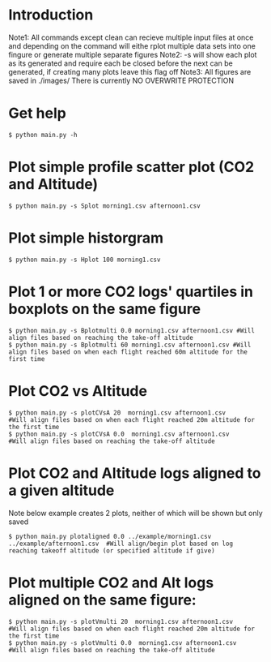 # Introduction

Note1: All commands except clean can recieve multiple input files at once and depending on the command will eithe rplot multiple data sets into one fingure or generate multiple separate figures
Note2: -s will show each plot as its generated and require each be closed before the next can be generated, if creating many plots leave this flag off
Note3: All figures are saved in ./images/  There is currently NO OVERWRITE PROTECTION

# Get help
```
$ python main.py -h
```

# Plot simple profile scatter plot (CO2 and Altitude)
```
$ python main.py -s Splot morning1.csv afternoon1.csv
```

# Plot simple historgram
```
$ python main.py -s Hplot 100 morning1.csv
```

# Plot 1 or more CO2 logs' quartiles in boxplots on the same figure
```
$ python main.py -s Bplotmulti 0.0 morning1.csv afternoon1.csv #Will align files based on reaching the take-off altitude
$ python main.py -s Bplotmulti 60 morning1.csv afternoon1.csv #Will align files based on when each flight reached 60m altitude for the first time
```

# Plot CO2 vs Altitude
```
$ python main.py -s plotCVsA 20  morning1.csv afternoon1.csv      #Will align files based on when each flight reached 20m altitude for the first time
$ python main.py -s plotCVsA 0.0  morning1.csv afternoon1.csv     #Will align files based on reaching the take-off altitude
```

# Plot CO2 and Altitude logs aligned to a given altitude

Note below example creates 2 plots, neither of which will be shown but only saved
```
$ python main.py plotaligned 0.0 ../example/morning1.csv ../example/afternoon1.csv  #Will align/begin plot based on log reaching takeoff altitude (or specified altitude if give)
```

# Plot multiple CO2 and Alt logs aligned on the same figure:
```
$ python main.py -s plotVmulti 20  morning1.csv afternoon1.csv      #Will align files based on when each flight reached 20m altitude for the first time
$ python main.py -s plotVmulti 0.0  morning1.csv afternoon1.csv     #Will align files based on reaching the take-off altitude
```
